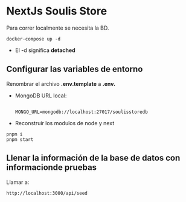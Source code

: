 # NextJs Soulis Store

Para correr localmente se necesita la BD.
```
docker-compose up -d
```

* El -d significa **detached**

## Configurar las variables de entorno

Renombrar el archivo **.env.template** a **.env.**

* MongoDB URL local:
  ```

  MONGO_URL=mongodb://localhost:27017/soulisstoredb
  ```

* Reconstruir los modulos de node y next
```
pnpm i
pnpm start
```

## Llenar la información de la base de datos con informacionde pruebas

Llamar a:
```
http://localhost:3000/api/seed
```